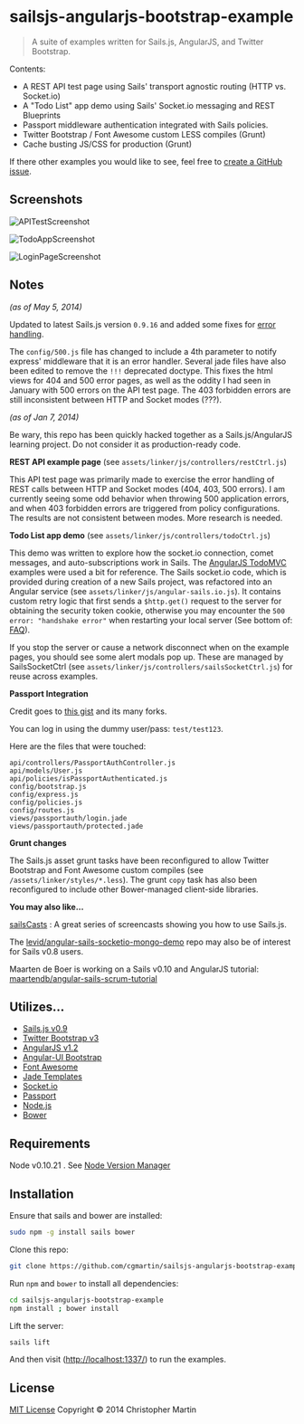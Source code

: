 # sailsjs-angularjs-bootstrap-example #

> A suite of examples written for Sails.js, AngularJS, and Twitter Bootstrap.

Contents:

- A REST API test page using Sails' transport agnostic routing (HTTP vs. Socket.io)
- A "Todo List" app demo using Sails' Socket.io messaging and REST Blueprints
- Passport middleware authentication integrated with Sails policies.
- Twitter Bootstrap / Font Awesome custom LESS compiles (Grunt)
- Cache busting JS/CSS for production (Grunt)

If there other examples you would like to see, feel free to
[create a GitHub issue](https://github.com/cgmartin/sailsjs-angularjs-bootstrap-example/issues/new).

## Screenshots ##

![APITestScreenshot](https://github.com/cgmartin/sailsjs-angularjs-bootstrap-example/raw/master/screenshots/APITestScreenshot.png)

![TodoAppScreenshot](https://github.com/cgmartin/sailsjs-angularjs-bootstrap-example/raw/master/screenshots/TodoAppScreenshot.png)

![LoginPageScreenshot](https://github.com/cgmartin/sailsjs-angularjs-bootstrap-example/raw/master/screenshots/LoginPageScreenshot.png)

## Notes ##
*(as of May 5, 2014)*

Updated to latest Sails.js version `0.9.16` and added some fixes for
[error handling](https://github.com/cgmartin/sailsjs-angularjs-bootstrap-example/issues/15).

The `config/500.js` file has changed to include a 4th parameter to notify express'
middleware that it is an error handler. Several jade files have also been edited to remove the `!!!` deprecated doctype.
This fixes the html views for 404 and 500 error pages, as well as the oddity I had seen in January with 500 errors on
the API test page. The 403 forbidden errors are still inconsistent between HTTP and Socket modes (???).

*(as of Jan 7, 2014)*

Be wary, this repo has been quickly hacked together as a Sails.js/AngularJS
learning project. Do not consider it as production-ready code.

**REST API example page** (see `assets/linker/js/controllers/restCtrl.js`)

This API test page was primarily made to exercise the error handling of REST
calls between HTTP and Socket modes (404, 403, 500 errors). I am currently
seeing some odd behavior when throwing 500 application errors, and when 403
forbidden errors are triggered from policy configurations. The results are not
consistent between modes. More research is needed.

**Todo List app demo** (see `assets/linker/js/controllers/todoCtrl.js`)

This demo was written to explore how the socket.io connection, comet messages,
and auto-subscriptions work in Sails. The
[AngularJS TodoMVC](http://todomvc.com/architecture-examples/angularjs-perf/#/)
examples were used a bit for reference. The Sails socket.io code, which is
provided during creation of a new Sails project, was refactored into an Angular
service (see `assets/linker/js/angular-sails.io.js`). It contains custom retry
logic that first sends a `$http.get()` request to the server for obtaining the
security token cookie, otherwise you may encounter the
`500 error: "handshake error"` when restarting your local server
(See bottom of: [FAQ](http://sailsjs.org/#!documentation/sockets)).

If you stop the server or cause a network disconnect when on the example pages,
you should see some alert modals pop up. These are managed by SailsSocketCtrl
(see `assets/linker/js/controllers/sailsSocketCtrl.js`) for reuse across examples.

**Passport Integration**

Credit goes to [this gist](https://gist.github.com/theangryangel/5060446)
and its many forks.

You can log in using the dummy user/pass: `test/test123`.

Here are the files that were touched:
```
api/controllers/PassportAuthController.js
api/models/User.js
api/policies/isPassportAuthenticated.js
config/bootstrap.js
config/express.js
config/policies.js
config/routes.js
views/passportauth/login.jade
views/passportauth/protected.jade
```

**Grunt changes**

The Sails.js asset grunt tasks have been reconfigured to allow Twitter Bootstrap
and Font Awesome custom compiles (see `/assets/linker/styles/*.less`).
The grunt `copy` task has also been reconfigured to include other Bower-managed
client-side libraries.

**You may also like...**

[sailsCasts](http://irlnathan.github.io/sailscasts/) : A great series of
screencasts showing you how to use Sails.js.

The [levid/angular-sails-socketio-mongo-demo](https://github.com/levid/angular-sails-socketio-mongo-demo)
repo may also be of interest for Sails v0.8 users.

Maarten de Boer is working on a Sails v0.10 and AngularJS tutorial: [maartendb/angular-sails-scrum-tutorial](https://github.com/maartendb/angular-sails-scrum-tutorial)

## Utilizes... ##

- [Sails.js v0.9](http://sailsjs.org/)
- [Twitter Bootstrap v3](http://getbootstrap.com/)
- [AngularJS v1.2](http://angularjs.org/)
- [Angular-UI Bootstrap](http://angular-ui.github.io/bootstrap/)
- [Font Awesome](http://fontawesome.io/)
- [Jade Templates](http://jade-lang.com/)
- [Socket.io](http://socket.io/)
- [Passport](http://passportjs.org/)
- [Node.js](http://nodejs.org/api/)
- [Bower](http://bower.io/)


## Requirements ##

Node v0.10.21 . See [Node Version Manager](https://github.com/creationix/nvm)


## Installation ##

Ensure that sails and bower are installed:
```sh
sudo npm -g install sails bower
```

Clone this repo:
```sh
git clone https://github.com/cgmartin/sailsjs-angularjs-bootstrap-example.git
```

Run `npm` and `bower` to install all dependencies:
```sh
cd sailsjs-angularjs-bootstrap-example
npm install ; bower install
```

Lift the server:
```sh
sails lift
```

And then visit ([http://localhost:1337/](http://localhost:1337)) to run the examples.

## License ##

[MIT License](http://cgm.mit-license.org/)  Copyright © 2014 Christopher Martin
